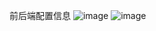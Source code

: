 前后端配置信息
![image](https://github.com/user-attachments/assets/0b4582d5-d61c-4f3a-9f46-f36bcfac5729)
![image](https://github.com/user-attachments/assets/24c0b527-2c76-4fb4-8ed8-c3562a5c68d5)
